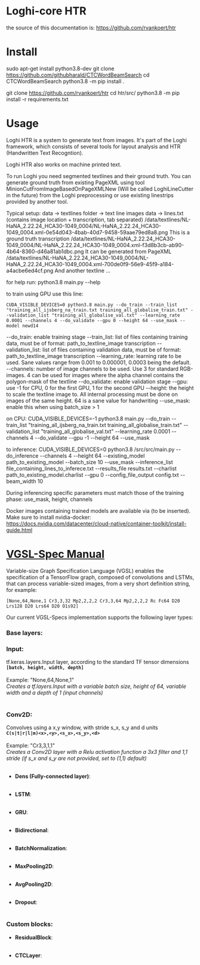 # Loghi-core HTR

the source of this documentation is: https://github.com/rvankoert/htr

# Install
sudo apt-get install python3.8-dev
git clone https://github.com/githubharald/CTCWordBeamSearch
cd CTCWordBeamSearch
python3.8 -m pip install .

git clone https://github.com/rvankoert/htr
cd htr/src/
python3.8 -m pip install -r requirements.txt


# Usage
Loghi HTR is a system to generate text from images. It's part of the Loghi framework, which consists of several tools for layout analysis and HTR (Handwritten Text Recogntion).

Loghi HTR also works on machine printed text.

To run Loghi you need segmented textlines and their ground truth. You can generate ground truth from existing PageXML using tool MinionCutFromImageBasedOnPageXMLNew (Will be called LoghiLineCutter in the future) from the Loghi preprocessing or use existing linestrips provided by another tool.


Typical setup:
data -> textlines folder -> text line images 
data -> lines.txt (contains image location + transcription, tab separated)
/data/textlines/NL-HaNA_2.22.24_HCA30-1049_0004/NL-HaNA_2.22.24_HCA30-1049_0004.xml-0e54d043-4bab-40d7-9458-59aae79ed8a8.png	This is a ground truth transcription
/data/textlines/NL-HaNA_2.22.24_HCA30-1049_0004/NL-HaNA_2.22.24_HCA30-1049_0004.xml-f3d8b3cb-ab90-4b64-8360-d46a81ab1dbc.png	It can be generated from PageXML
/data/textlines/NL-HaNA_2.22.24_HCA30-1049_0004/NL-HaNA_2.22.24_HCA30-1049_0004.xml-700de0f9-56e9-45f9-a184-a4acbe6ed4cf.png	And another textline
...

for help run:
python3.8 main.py --help

to train using GPU use this line:
```
CUDA_VISIBLE_DEVICES=0 python3.8 main.py --do_train --train_list "training_all_ijsberg_na_train.txt training_all_globalise_train.txt" --validation_list "training_all_globalise_val.txt" --learning_rate 0.0001 --channels 4 --do_validate --gpu 0 --height 64 --use_mask --model newd14
``` 

--do_train: enable training stage
--train_list: list of files containing training data, must be of format: path_to_textline_image <TAB> transcription
--validation_list: list of files containing validation data, must be of format: path_to_textline_image <TAB> transcription
--learning_rate: learning rate to be used. Sane values range from 0.001 to 0.000001, 0.0003 being the default.
--channels: number of image channels to be used. Use 3 for standard RGB-images. 4 can be used for images where the alpha channel contains the polygon-mask of the textline
--do_validate: enable validation stage
--gpu: use -1 for CPU, 0 for the first GPU, 1 for the second GPU
--height: the height to scale the textline image to. All internal processing must be done on images of the same height. 64 is a sane value for handwriting
--use_mask: enable this when using batch_size > 1

on CPU:
CUDA_VISIBLE_DEVICES=-1 python3.8 main.py --do_train --train_list "training_all_ijsberg_na_train.txt training_all_globalise_train.txt" --validation_list "training_all_globalise_val.txt" --learning_rate 0.0001 --channels 4 --do_validate --gpu -1 --height 64 --use_mask 


to inference:
CUDA_VISIBLE_DEVICES=0 python3.8 /src/src/main.py --do_inference --channels 4 --height 64 --existing_model path_to_existing_model --batch_size 10 --use_mask --inference_list file_containing_lines_to_inferece.txt --results_file results.txt --charlist path_to_existing_model.charlist --gpu 0 --config_file_output config.txt --beam_width 10

During inferencing specific parameters must match those of the training phase: use_mask, height, channels


Docker images containing trained models are available via (to be inserted). Make sure to install nvidia-docker:
https://docs.nvidia.com/datacenter/cloud-native/container-toolkit/install-guide.html


# [VGSL-Spec Manual](https://github.com/mldbai/tensorflow-models/blob/master/street/g3doc/vgslspecs.md)
Variable-size Graph Specification Language (VGSL) enables the specification of a TensorFlow graph, composed of convolutions and LSTMs, that can process variable-sized images, from a very short definition string, for example:

`[None,64,None,1 Cr3,3,32 Mp2,2,2,2 Cr3,3,64 Mp2,2,2,2 Rc Fc64 D20 Lrs128 D20 Lrs64 D20 O1s92]`

Our current VGSL-Specs implementation supports the following layer types:

### Base layers:
### Input:
tf.keras.layers.Input layer, according to the standard TF tensor dimensions<br>
    **`[batch, height, width, depth]`** <br><br>
    Example: "None,64,None,1" <br>
    _Creates a tf.layers.Input with a variable batch size, height of 64, variable width and a depth of 1 (input channels)_
<br><br>  
### Conv2D:
Convolves using a x,y window, with stride s_x, s_y and d units<br>
    **`C(s|t|r|l|m)<x>,<y>,<s_x>,<s_y>,<d>`** <br><br>
    Example: "Cr3,3,1,1" <br>
    _Creates a Conv2D layer with a Relu activation function a 3x3 filter and 1,1 stride (if s_x and s_y are not provided, set to (1,1) default)_
<br><br>  

* **Dens (Fully-connected layer)**:
<br><br>

* **LSTM**:
<br><br>

* **GRU**:
<br><br>

* **Bidirectional**:
<br><br>

* **BatchNormalization**:
<br><br>

* **MaxPooling2D**:
<br><br>

* **AvgPooling2D**:
<br><br>

* **Dropout**:
<br><br>


### Custom blocks:
* **ResidualBlock**:
<br><br>

* **CTCLayer**:
<br><br>

